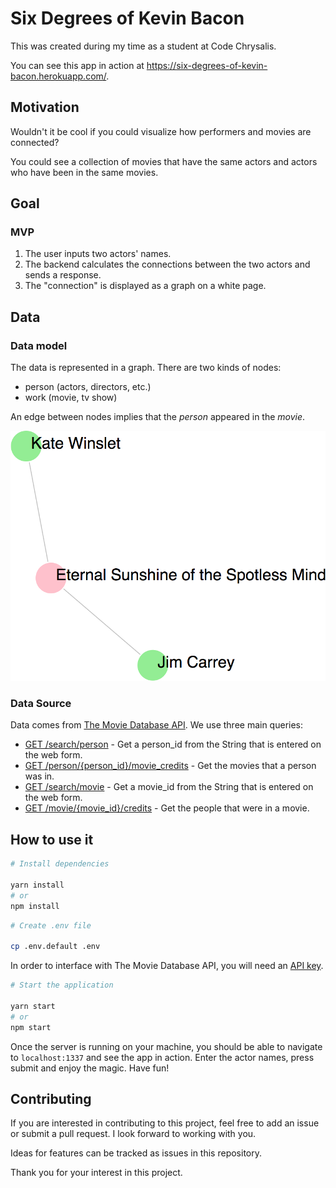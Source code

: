 # Six Degrees of Kevin Bacon

This was created during my time as a student at Code Chrysalis.

You can see this app in action at https://six-degrees-of-kevin-bacon.herokuapp.com/.

## Motivation

Wouldn't it be cool if you could visualize how performers and movies are connected?

You could see a collection of movies that have the same actors and actors who have been in the same movies.

## Goal

### MVP

1.  The user inputs two actors' names.
1.  The backend calculates the connections between the two actors and sends a response.
1.  The "connection" is displayed as a graph on a white page.

## Data

### Data model

The data is represented in a graph. There are two kinds of nodes:

- person (actors, directors, etc.)
- work (movie, tv show)

An edge between nodes implies that the _person_ appeared in the _movie_.

![screenshot of simple graph](./images/screenshot-simple-example.png "screenshot of simple graph")

### Data Source

Data comes from [The Movie Database API](https://developers.themoviedb.org/3). We use three main queries:

- [GET /search/person](https://developers.themoviedb.org/3/search/search-people) - Get a person_id from the String that is entered on the web form.
- [GET /person/{person_id}/movie_credits](https://developers.themoviedb.org/3/people/get-person-movie-credits) - Get the movies that a person was in.
- [GET /search/movie](https://developers.themoviedb.org/3/search/search-movies) - Get a movie_id from the String that is entered on the web form.
- [GET /movie/{movie_id}/credits](https://developers.themoviedb.org/3/movies/get-movie-credits) - Get the people that were in a movie.

## How to use it

```sh
# Install dependencies

yarn install
# or
npm install
```

```sh
# Create .env file

cp .env.default .env
```

In order to interface with The Movie Database API, you will need an [API key](https://developers.themoviedb.org/3/getting-started/introduction).

```sh
# Start the application

yarn start
# or
npm start
```

Once the server is running on your machine, you should be able to navigate to `localhost:1337` and see the app in action. Enter the actor names, press submit and enjoy the magic. Have fun!

## Contributing

If you are interested in contributing to this project, feel free to add an issue or submit a pull request. I look forward to working with you.

Ideas for features can be tracked as issues in this repository.

Thank you for your interest in this project.
